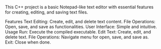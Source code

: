 This C++ project is a basic Notepad-like text editor with essential features for creating, editing, and saving text files.

Features
Text Editing: Create, edit, and delete text content.
File Operations: Open, save, and save as functionalities.
User Interface: Simple and intuitive.
Usage
Run: Execute the compiled executable.
Edit Text: Create, edit, and delete text.
File Operations: Navigate menu for open, save, and save as.
Exit: Close when done.
